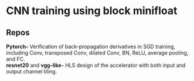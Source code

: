 # CNN training using block minifloat

## Repos  

**Pytorch-** Verification of back-propagation derivatives in SGD training, including Conv, transposed Conv, dilated Conv, BN, ReLU, average pooling, and FC.  
**resnet20** and **vgg-like-** HLS design of the accelerator with both input and output channel tiling.
